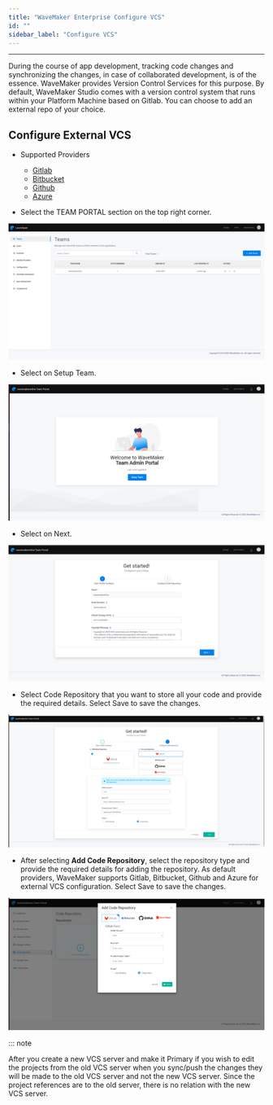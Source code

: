 ```yaml
---
title: "WaveMaker Enterprise Configure VCS"
id: ""
sidebar_label: "Configure VCS"
---
```

---

During the course of app development, tracking code changes and synchronizing the changes, in case of collaborated development, is of the essence. WaveMaker provides Version Control Services for this purpose. By default, WaveMaker Studio comes with a version control system that runs within your Platform Machine based on Gitlab. You can choose to add an external repo of your choice.

## Configure External VCS

- Supported Providers
  - [Gitlab](https://about.gitlab.com/)
  - [Bitbucket](https://bitbucket.org/product)
  - [Github](https://github.com/)
  - [Azure](https://azure.microsoft.com/en-us/services/devops/repos/)

- Select the TEAM PORTAL section on the top right corner.  

[![launchpad-teams](/learn/assets/wme-setup/configuring-wme/launchpad-teams.png)](/learn/assets/wme-setup/configuring-wme/launchpad-teams.png)

- Select on Setup Team.

[![wavemaker-team-portal](/learn/assets/wme-setup/configuring-wme/wavemaker-team-portal.png)](/learn/assets/wme-setup/configuring-wme/wavemaker-team-portal.png)

- Select on Next.

[![launchpad-team-profile-configure](/learn/assets/wme-setup/configuring-wme/launchpad-team-profile-configure.png)](/learn/assets/wme-setup/configuring-wme/launchpad-team-profile-configure.png)


- Select Code Repository that you want to store all your code and provide the required details. Select Save to save the changes. 

[![configure-code-repo](/learn/assets/wme-setup/configuring-wme/configure-code-repo.png)](/learn/assets/wme-setup/configuring-wme/configure-code-repo.png)

- After selecting **Add Code Repository**, select the repository type and provide the required details for adding the repository. As default providers, WaveMaker supports Gitlab, Bitbucket, Github and Azure for external VCS configuration. Select Save to save the changes. 

[![vcs](/learn/assets/wme-setup/configuring-wme/adding-vcs-repo.png)](/learn/assets/wme-setup/configuring-wme/adding-vcs-repo.png)


::: note

After you create a new VCS server and make it Primary if you wish to edit the projects from the old VCS server when you sync/push the changes they will be made to the old VCS server and not the new VCS server. Since the project references are to the old server, there is no relation with the new VCS server.
